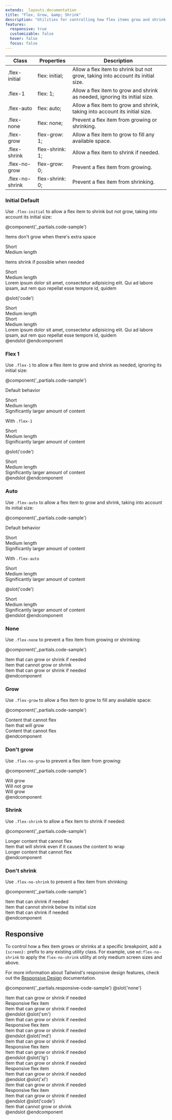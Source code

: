 ```yaml
---
extends: _layouts.documentation
title: "Flex, Grow, &amp; Shrink"
description: "Utilities for controlling how flex items grow and shrink."
features:
  responsive: true
  customizable: false
  hover: false
  focus: false
---
```


<div class="border-t border-grey-lighter">
  <table class="w-full text-left table-collapse">
    <thead>
      <tr>
        <th class="text-sm font-semibold text-grey-darker p-2 bg-grey-lightest">Class</th>
        <th class="text-sm font-semibold text-grey-darker p-2 bg-grey-lightest">Properties</th>
        <th class="text-sm font-semibold text-grey-darker p-2 bg-grey-lightest">Description</th>
      </tr>
    </thead>
    <tbody class="align-baseline">
      <tr>
        <td class="p-2 border-t border-smoke font-mono text-xs text-purple-dark">.flex-initial</td>
        <td class="p-2 border-t border-smoke font-mono text-xs text-blue-dark">flex: initial;</td>
        <td class="p-2 border-t border-smoke text-sm text-grey-darker">Allow a flex item to shrink but not grow, taking into account its initial size.</td>
      </tr>
      <tr>
        <td class="p-2 border-t border-smoke-light font-mono text-xs text-purple-dark">.flex-1</td>
        <td class="p-2 border-t border-smoke-light font-mono text-xs text-blue-dark">flex: 1;</td>
        <td class="p-2 border-t border-smoke-light text-sm text-grey-darker">Allow a flex item to grow and shrink as needed, ignoring its initial size.</td>
      </tr>
      <tr>
        <td class="p-2 border-t border-smoke-light font-mono text-xs text-purple-dark">.flex-auto</td>
        <td class="p-2 border-t border-smoke-light font-mono text-xs text-blue-dark">flex: auto;</td>
        <td class="p-2 border-t border-smoke-light text-sm text-grey-darker">Allow a flex item to grow and shrink, taking into account its initial size.</td>
      </tr>
      <tr>
        <td class="p-2 border-t border-smoke-light font-mono text-xs text-purple-dark">.flex-none</td>
        <td class="p-2 border-t border-smoke-light font-mono text-xs text-blue-dark">flex: none;</td>
        <td class="p-2 border-t border-smoke-light text-sm text-grey-darker">Prevent a flex item from growing or shrinking.</td>
      </tr>
      <tr>
        <td class="p-2 border-t border-smoke-light font-mono text-xs text-purple-dark">.flex-grow</td>
        <td class="p-2 border-t border-smoke-light font-mono text-xs text-blue-dark">flex-grow: 1;</td>
        <td class="p-2 border-t border-smoke-light text-sm text-grey-darker">Allow a flex item to grow to fill any available space.</td>
      </tr>
      <tr>
        <td class="p-2 border-t border-smoke-light font-mono text-xs text-purple-dark">.flex-shrink</td>
        <td class="p-2 border-t border-smoke-light font-mono text-xs text-blue-dark">flex-shrink: 1;</td>
        <td class="p-2 border-t border-smoke-light text-sm text-grey-darker">Allow a flex item to shrink if needed.</td>
      </tr>
      <tr>
        <td class="p-2 border-t border-smoke-light font-mono text-xs text-purple-dark">.flex-no-grow</td>
        <td class="p-2 border-t border-smoke-light font-mono text-xs text-blue-dark">flex-grow: 0;</td>
        <td class="p-2 border-t border-smoke-light text-sm text-grey-darker">Prevent a flex item from growing.</td>
      </tr>
      <tr>
        <td class="p-2 border-t border-smoke-light font-mono text-xs text-purple-dark">.flex-no-shrink</td>
        <td class="p-2 border-t border-smoke-light font-mono text-xs text-blue-dark">flex-shrink: 0;</td>
        <td class="p-2 border-t border-smoke-light text-sm text-grey-darker">Prevent a flex item from shrinking.</td>
      </tr>
    </tbody>
  </table>
</div>

### Initial <span class="ml-2 font-semibold text-slate-light text-sm uppercase tracking-wide">Default</span>

Use `.flex-initial` to allow a flex item to shrink but not grow, taking into account its initial size:

@component('_partials.code-sample')
<p class="text-sm text-slate-light mb-1">Items don't grow when there's extra space</p>
<div class="flex bg-smoke-light mb-6">
  <div class="flex-initial text-slate text-center bg-smoke px-4 py-2 m-2">
    Short
  </div>
  <div class="flex-initial text-slate text-center bg-smoke px-4 py-2 m-2">
    Medium length
  </div>
</div>

<p class="text-sm text-slate-light mb-1">Items shrink if possible when needed</p>
<div class="flex bg-smoke-light">
  <div class="flex-initial text-slate text-center bg-smoke px-4 py-2 m-2">
    Short
  </div>
  <div class="flex-initial text-slate text-center bg-smoke px-4 py-2 m-2">
    Medium length
  </div>
  <div class="flex-initial text-slate text-center bg-smoke px-4 py-2 m-2">
    Lorem ipsum dolor sit amet, consectetur adipisicing elit. Qui ad labore ipsam, aut rem quo repellat esse tempore id, quidem
  </div>
</div>

@slot('code')
<div class="flex bg-smoke-light">
  <div class="flex-initial text-slate text-center bg-smoke px-4 py-2 m-2">
    Short
  </div>
  <div class="flex-initial text-slate text-center bg-smoke px-4 py-2 m-2">
    Medium length
  </div>
</div>

<div class="flex bg-smoke-light">
  <div class="flex-initial text-slate text-center bg-smoke px-4 py-2 m-2">
    Short
  </div>
  <div class="flex-initial text-slate text-center bg-smoke px-4 py-2 m-2">
    Medium length
  </div>
  <div class="flex-initial text-slate text-center bg-smoke px-4 py-2 m-2">
    Lorem ipsum dolor sit amet, consectetur adipisicing elit. Qui ad labore ipsam, aut rem quo repellat esse tempore id, quidem
  </div>
</div>
@endslot
@endcomponent

### Flex 1

Use `.flex-1` to allow a flex item to grow and shrink as needed, ignoring its initial size:

@component('_partials.code-sample')
<p class="text-sm text-slate-light mb-1">Default behavior</p>
<div class="flex bg-smoke-light mb-6">
  <div class="text-slate text-center bg-smoke px-4 py-2 m-2">
    Short
  </div>
  <div class="text-slate text-center bg-smoke px-4 py-2 m-2">
    Medium length
  </div>
  <div class="text-slate text-center bg-smoke px-4 py-2 m-2">
    Significantly larger amount of content
  </div>
</div>
<p class="text-sm text-slate-light mb-1">With <code>.flex-1</code></p>
<div class="flex bg-smoke-light">
  <div class="flex-1 text-slate text-center bg-smoke px-4 py-2 m-2">
    Short
  </div>
  <div class="flex-1 text-slate text-center bg-smoke px-4 py-2 m-2">
    Medium length
  </div>
  <div class="flex-1 text-slate text-center bg-smoke px-4 py-2 m-2">
    Significantly larger amount of content
  </div>
</div>

@slot('code')
<div class="flex bg-smoke-light">
  <div class="flex-1 text-slate text-center bg-smoke px-4 py-2 m-2">
    Short
  </div>
  <div class="flex-1 text-slate text-center bg-smoke px-4 py-2 m-2">
    Medium length
  </div>
  <div class="flex-1 text-slate text-center bg-smoke px-4 py-2 m-2">
    Significantly larger amount of content
  </div>
</div>
@endslot
@endcomponent

### Auto

Use `.flex-auto` to allow a flex item to grow and shrink, taking into account its initial size:

@component('_partials.code-sample')
<p class="text-sm text-slate-light mb-1">Default behavior</p>
<div class="flex bg-smoke-light mb-6">
  <div class="text-slate text-center bg-smoke px-4 py-2 m-2">
    Short
  </div>
  <div class="text-slate text-center bg-smoke px-4 py-2 m-2">
    Medium length
  </div>
  <div class="text-slate text-center bg-smoke px-4 py-2 m-2">
    Significantly larger amount of content
  </div>
</div>
<p class="text-sm text-slate-light mb-1">With <code>.flex-auto</code></p>
<div class="flex bg-smoke-light">
  <div class="flex-auto text-slate text-center bg-smoke px-4 py-2 m-2">
    Short
  </div>
  <div class="flex-auto text-slate text-center bg-smoke px-4 py-2 m-2">
    Medium length
  </div>
  <div class="flex-auto text-slate text-center bg-smoke px-4 py-2 m-2">
    Significantly larger amount of content
  </div>
</div>

@slot('code')
<div class="flex bg-smoke-light">
  <div class="flex-auto text-slate text-center bg-smoke px-4 py-2 m-2">
    Short
  </div>
  <div class="flex-auto text-slate text-center bg-smoke px-4 py-2 m-2">
    Medium length
  </div>
  <div class="flex-auto text-slate text-center bg-smoke px-4 py-2 m-2">
    Significantly larger amount of content
  </div>
</div>
@endslot
@endcomponent

### None

Use `.flex-none` to prevent a flex item from growing or shrinking:

@component('_partials.code-sample')
<div class="flex bg-smoke-light">
  <div class="flex-1 text-slate text-center bg-smoke px-4 py-2 m-2">
    Item that can grow or shrink if needed
  </div>
  <div class="flex-none text-slate-dark text-center bg-smoke-dark px-4 py-2 m-2">
    Item that cannot grow or shrink
  </div>
  <div class="flex-1 text-slate text-center bg-smoke px-4 py-2 m-2">
    Item that can grow or shrink if needed
  </div>
</div>
@endcomponent

### Grow

Use `.flex-grow` to allow a flex item to grow to fill any available space:

@component('_partials.code-sample')
<div class="flex bg-smoke-light">
  <div class="flex-none text-slate text-center bg-smoke px-4 py-2 m-2">
    Content that cannot flex
  </div>
  <div class="flex-grow text-slate-dark text-center bg-smoke-dark px-4 py-2 m-2">
    Item that will grow
  </div>
  <div class="flex-none text-slate text-center bg-smoke px-4 py-2 m-2">
    Content that cannot flex
  </div>
</div>
@endcomponent

### Don't grow

Use `.flex-no-grow` to prevent a flex item from growing:

@component('_partials.code-sample')
<div class="flex bg-smoke-light">
  <div class="flex-grow text-slate text-center bg-smoke px-4 py-2 m-2">
    Will grow
  </div>
  <div class="flex-no-grow text-slate-dark text-center bg-smoke-dark px-4 py-2 m-2">
    Will not grow
  </div>
  <div class="flex-grow text-slate text-center bg-smoke px-4 py-2 m-2">
    Will grow
  </div>
</div>
@endcomponent

### Shrink

Use `.flex-shrink` to allow a flex item to shrink if needed:

@component('_partials.code-sample')
<div class="flex bg-smoke-light">
  <div class="flex-none text-slate text-center bg-smoke px-4 py-2 m-2">
    Longer content that cannot flex
  </div>
  <div class="flex-shrink text-slate-dark text-center bg-smoke-dark px-4 py-2 m-2">
    Item that will shrink even if it causes the content to wrap
  </div>
  <div class="flex-none text-slate text-center bg-smoke px-4 py-2 m-2">
    Longer content that cannot flex
  </div>
</div>
@endcomponent

### Don't shrink

Use `.flex-no-shrink` to prevent a flex item from shrinking:

@component('_partials.code-sample')
<div class="flex bg-smoke-light">
  <div class="flex-shrink text-slate text-center bg-smoke px-4 py-2 m-2">
    Item that can shrink if needed
  </div>
  <div class="flex-no-shrink text-slate-dark text-center bg-smoke-dark px-4 py-2 m-2">
    Item that cannot shrink below its initial size
  </div>
  <div class="flex-shrink text-slate text-center bg-smoke px-4 py-2 m-2">
    Item that can shrink if needed
  </div>
</div>
@endcomponent

## Responsive

To control how a flex item grows or shrinks at a specific breakpoint, add a `{screen}:` prefix to any existing utility class. For example, use `md:flex-no-shrink` to apply the `flex-no-shrink` utility at only medium screen sizes and above.

For more information about Tailwind's responsive design features, check out the [Responsive Design](/docs/responsive-design) documentation.

@component('_partials.responsive-code-sample')
@slot('none')
<div class="flex bg-smoke-light">
  <div class="flex-1 text-slate text-center bg-smoke px-4 py-2 m-2">
    Item that can grow or shrink if needed
  </div>
  <div class="flex-none text-slate-dark text-center bg-smoke-dark px-4 py-2 m-2">
    Responsive flex item
  </div>
  <div class="flex-1 text-slate text-center bg-smoke px-4 py-2 m-2">
    Item that can grow or shrink if needed
  </div>
</div>
@endslot
@slot('sm')
<div class="flex bg-smoke-light">
  <div class="flex-1 text-slate text-center bg-smoke px-4 py-2 m-2">
    Item that can grow or shrink if needed
  </div>
  <div class="flex-grow text-slate-dark text-center bg-smoke-dark px-4 py-2 m-2">
    Responsive flex item
  </div>
  <div class="flex-1 text-slate text-center bg-smoke px-4 py-2 m-2">
    Item that can grow or shrink if needed
  </div>
</div>
@endslot
@slot('md')
<div class="flex bg-smoke-light">
  <div class="flex-1 text-slate text-center bg-smoke px-4 py-2 m-2">
    Item that can grow or shrink if needed
  </div>
  <div class="flex-shrink text-slate-dark text-center bg-smoke-dark px-4 py-2 m-2">
    Responsive flex item
  </div>
  <div class="flex-1 text-slate text-center bg-smoke px-4 py-2 m-2">
    Item that can grow or shrink if needed
  </div>
</div>
@endslot
@slot('lg')
<div class="flex bg-smoke-light">
  <div class="flex-1 text-slate text-center bg-smoke px-4 py-2 m-2">
    Item that can grow or shrink if needed
  </div>
  <div class="flex-1 text-slate-dark text-center bg-smoke-dark px-4 py-2 m-2">
    Responsive flex item
  </div>
  <div class="flex-1 text-slate text-center bg-smoke px-4 py-2 m-2">
    Item that can grow or shrink if needed
  </div>
</div>
@endslot
@slot('xl')
<div class="flex bg-smoke-light">
  <div class="flex-1 text-slate text-center bg-smoke px-4 py-2 m-2">
    Item that can grow or shrink if needed
  </div>
  <div class="flex-initial text-slate-dark text-center bg-smoke-dark px-4 py-2 m-2">
    Responsive flex item
  </div>
  <div class="flex-1 text-slate text-center bg-smoke px-4 py-2 m-2">
    Item that can grow or shrink if needed
  </div>
</div>
@endslot
@slot('code')
<div class="flex ...">
  <!-- ... -->
  <div class="none:flex-none sm:flex-grow md:flex-shrink lg:flex-1 xl:flex-auto ...">
    Item that cannot grow or shrink
  </div>
  <!-- ... -->
</div>
@endslot
@endcomponent

